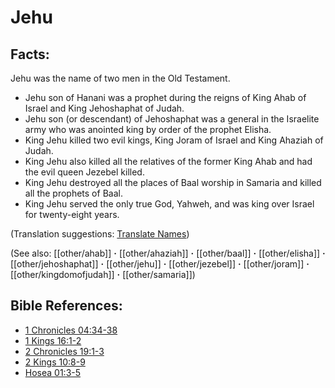 # Jehu #

## Facts: ##

Jehu was the name of two men in the Old Testament.

* Jehu son of Hanani was a prophet during the reigns of King Ahab of Israel and King Jehoshaphat of Judah.
* Jehu son (or descendant) of Jehoshaphat was a general in the Israelite army who was anointed king by order of the prophet Elisha.
* King Jehu killed two evil kings,  King Joram of Israel and King Ahaziah of Judah.
* King Jehu also killed all the relatives of the former King Ahab and had the evil queen Jezebel killed.
* King Jehu destroyed all the places of Baal worship in Samaria and killed all the prophets of Baal.
* King Jehu served the only true God, Yahweh, and was king over Israel for twenty-eight years.

(Translation suggestions: [Translate Names](en/ta-vol1/translate/man/translate-names))

(See also: [[other/ahab]] **·** [[other/ahaziah]] **·** [[other/baal]] **·** [[other/elisha]] **·** [[other/jehoshaphat]] **·** [[other/jehu]] **·** [[other/jezebel]] **·** [[other/joram]] **·** [[other/kingdomofjudah]] **·** [[other/samaria]])

## Bible References: ##

* [1 Chronicles 04:34-38](en/tn/1ch/help/04/34)
* [1 Kings 16:1-2](en/tn/1ki/help/16/01)
* [2 Chronicles 19:1-3](en/tn/2ch/help/19/01)
* [2 Kings 10:8-9](en/tn/2ki/help/10/08)
* [Hosea 01:3-5](en/tn/hos/help/01/03)